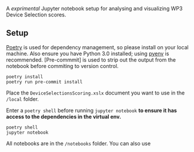 A _exprimental_ Jupyter notebook setup for analysing and visualizing WP3 Device Selection scores.

## Setup

[Poetry](https://python-poetry.org/) is used for dependency management, so please install on your local machine. Also ensure you have Python 3.0 installed; using [pyenv](https://github.com/pyenv/pyenv) is recommended. [Pre-commmit] is used to strip out the output from the notebook before commiting to version control.

```shell
poetry install
poetry run pre-commit install
```

Place the `DeviceSelectionsScoring.xslx` document you want to use in the `/local` folder.

Enter a `poetry shell` before running `jupyter notebook` **to ensure it has access to the dependencies in the virtual env.**
```shell
poetry shell
jupyter notebook
```

All notebooks are in the `/notebooks` folder. You can also use 
